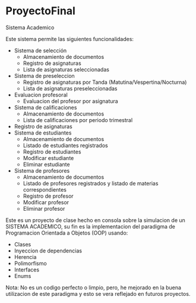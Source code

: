 # ProyectoFinal
Sistema Academico

Este sistema permite las siguientes funcionalidades:
- Sistema de selección
	- Almacenamiento de documentos
	- Registro de asignaturas
	- Lista de asignaturas seleccionadas
- Sistema de preseleccion
	- Registro de asignaturas por Tanda (Matutina/Vespertina/Nocturna)
	- Lista de asignaturas preseleccionadas
- Evaluacion profesoral
	- Evaluacion del profesor por asignatura
- Sistema de calificaciones
	- Almacenamiento de documentos 
	- Lista de calificaciones por periodo trimestral
- Registro de asignaturas
- Sistema de estudiantes
	- Almacenamiento de documentos
	- Listado de estudiantes registrados
	- Registro de estudiantes
	- Modificar estudiante
	- Eliminar estudiante
- Sistema de profesores
	- Almacenamiento de documentos
	- Listado de profesores registrados y listado de materias correspondientes
	- Registro de profesor
	- Modificar profesor
	- Eliminar profesor


Este es un proyecto de clase hecho en consola sobre la simulacion de un SISTEMA ACADEMICO, su fin es
la implementacion del paradigma de Programacion Orientada a Objetos (OOP) usando:
 - Clases
 - Inyeccion de dependencias
 - Herencia
 - Polimorfismo
 - Interfaces
 - Enums


Nota: No es un codigo perfecto o limpio, pero, he mejorado en la buena utilizacion de este paradigma y esto se vera reflejado en futuros proyectos.
